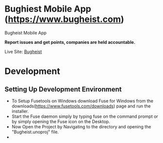 # Bughiest Mobile App (https://www.bugheist.com)

Bugheist Mobile App

**Report issues and get points, companies are held accountable.**

Live Site: [Bugheist](http://bugheist.com/)

# Development

## Setting Up Development Environment

- To Setup Fusetools on Windows download Fuse for Windows from the downloads(https://www.fusetools.com/downloads) page and run the installer.
- Start the Fuse daemon simply by typing fuse on the command prompt or by simply opening the Fuse icon on the Desktop.
- Now Open the Project by Navigating to the directory and opening the "Bugheist.unoproj" file.
- 